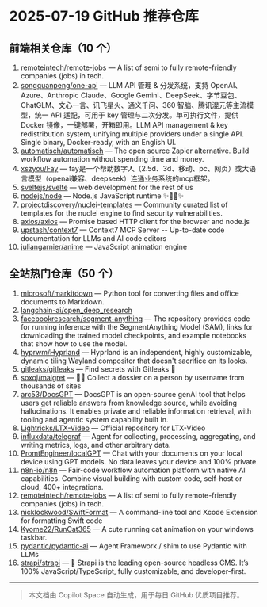 # 2025-07-19 GitHub 推荐仓库

## 前端相关仓库（10 个）

1. [remoteintech/remote-jobs](https://github.com/remoteintech/remote-jobs) — A list of semi to fully remote-friendly companies (jobs) in tech.
2. [songquanpeng/one-api](https://github.com/songquanpeng/one-api) — LLM API 管理 & 分发系统，支持 OpenAI、Azure、Anthropic Claude、Google Gemini、DeepSeek、字节豆包、ChatGLM、文心一言、讯飞星火、通义千问、360 智脑、腾讯混元等主流模型，统一 API 适配，可用于 key 管理与二次分发。单可执行文件，提供 Docker 镜像，一键部署，开箱即用。LLM API management & key redistribution system, unifying multiple providers under a single API. Single binary, Docker-ready, with an English UI.
3. [automatisch/automatisch](https://github.com/automatisch/automatisch) — The open source Zapier alternative. Build workflow automation without spending time and money.
4. [xszyou/Fay](https://github.com/xszyou/Fay) — fay是一个帮助数字人（2.5d、3d、移动、pc、网页）或大语言模型（openai兼容、deepseek）连通业务系统的mcp框架。
5. [sveltejs/svelte](https://github.com/sveltejs/svelte) — web development for the rest of us
6. [nodejs/node](https://github.com/nodejs/node) — Node.js JavaScript runtime ✨🐢🚀✨
7. [projectdiscovery/nuclei-templates](https://github.com/projectdiscovery/nuclei-templates) — Community curated list of templates for the nuclei engine to find security vulnerabilities.
8. [axios/axios](https://github.com/axios/axios) — Promise based HTTP client for the browser and node.js
9. [upstash/context7](https://github.com/upstash/context7) — Context7 MCP Server -- Up-to-date code documentation for LLMs and AI code editors
10. [juliangarnier/anime](https://github.com/juliangarnier/anime) — JavaScript animation engine

## 全站热门仓库（50 个）

1. [microsoft/markitdown](https://github.com/microsoft/markitdown) — Python tool for converting files and office documents to Markdown.
2. [langchain-ai/open_deep_research](https://github.com/langchain-ai/open_deep_research)
3. [facebookresearch/segment-anything](https://github.com/facebookresearch/segment-anything) — The repository provides code for running inference with the SegmentAnything Model (SAM), links for downloading the trained model checkpoints, and example notebooks that show how to use the model.
4. [hyprwm/Hyprland](https://github.com/hyprwm/Hyprland) — Hyprland is an independent, highly customizable, dynamic tiling Wayland compositor that doesn't sacrifice on its looks.
5. [gitleaks/gitleaks](https://github.com/gitleaks/gitleaks) — Find secrets with Gitleaks 🔑
6. [soxoj/maigret](https://github.com/soxoj/maigret) — 🕵️‍♂️ Collect a dossier on a person by username from thousands of sites
7. [arc53/DocsGPT](https://github.com/arc53/DocsGPT) — DocsGPT is an open-source genAI tool that helps users get reliable answers from knowledge source, while avoiding hallucinations. It enables private and reliable information retrieval, with tooling and agentic system capability built in.
8. [Lightricks/LTX-Video](https://github.com/Lightricks/LTX-Video) — Official repository for LTX-Video
9. [influxdata/telegraf](https://github.com/influxdata/telegraf) — Agent for collecting, processing, aggregating, and writing metrics, logs, and other arbitrary data.
10. [PromtEngineer/localGPT](https://github.com/PromtEngineer/localGPT) — Chat with your documents on your local device using GPT models. No data leaves your device and 100% private.
11. [n8n-io/n8n](https://github.com/n8n-io/n8n) — Fair-code workflow automation platform with native AI capabilities. Combine visual building with custom code, self-host or cloud, 400+ integrations.
12. [remoteintech/remote-jobs](https://github.com/remoteintech/remote-jobs) — A list of semi to fully remote-friendly companies (jobs) in tech.
13. [nicklockwood/SwiftFormat](https://github.com/nicklockwood/SwiftFormat) — A command-line tool and Xcode Extension for formatting Swift code
14. [Kyome22/RunCat365](https://github.com/Kyome22/RunCat365) — A cute running cat animation on your windows taskbar.
15. [pydantic/pydantic-ai](https://github.com/pydantic/pydantic-ai) — Agent Framework / shim to use Pydantic with LLMs
16. [strapi/strapi](https://github.com/strapi/strapi) — 🚀 Strapi is the leading open-source headless CMS. It’s 100% JavaScript/TypeScript, fully customizable, and developer-first.

---

> 本文档由 Copilot Space 自动生成，用于每日 GitHub 优质项目推荐。
